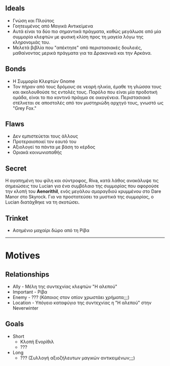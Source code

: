 ## Ideals

- Γνώση και Πλούτος  
- Γοητευμένος από Μαγικά Αντικείμενα  
- Αυτά είναι τα δύο πιο σημαντικά πράγματα, καθώς μεγάλωσε από μία συμμορία κλεφτών με φυσική κλίση προς τη μαγεία λόγω της κληρονομιάς του.
- Μελετά βιβλία που "απέκτησε" από περιστασιακές δουλειές, μαθαίνοντας μερικά πράγματα για τα Δρακονικά και την Αρκάνα.

## Bonds

- Η Συμμορία Κλεφτών Gnome  
- Τον πήραν από τους δρόμους σε νεαρή ηλικία, έμαθε τη γλώσσα τους και ακολουθούσε τις εντολές τους. Παρόλο που είναι μία προδοτική ομάδα, είναι το πιο κοντινό πράγμα σε οικογένεια. Περιστασιακά στέλνεται σε αποστολές από τον μυστηριώδη αρχηγό τους, γνωστό ως "Grey Fox."

## Flaws

- Δεν εμπιστεύεται τους άλλους  
- Προτεραιοποιεί τον εαυτό του  
- Αξιολογεί τα πάντα με βάση το κέρδος  
- Οριακά κοινωνιοπαθής  

## Secret

Η αγαπημένη του φίλη και σύντροφος, Riva, κατά λάθος ανακάλυψε τις σημειώσεις του Lucian για ένα συμβόλαιο της συμμορίας που αφορούσε την κλοπή του **Aenorithil**, ενός μεγάλου σμαραγδιού κρυμμένου στο Dare Manor στο Skyrock. Για να προστατεύσει τα μυστικά της συμμορίας, ο Lucian διατάχθηκε να τη σκοτώσει.

## Trinket

- Ασημένιο μαχαίρι δώρο από τη Ρίβα

---
# Motives

## Relationships

- Ally - Μέλη της συντεχνίας κλεφτών "Η αλεπού"
- Important - Ρίβα
- Enemy - ??? (Κάποιος στον οπίον χρωστάει χρήματα;;;)
- Location - Υπόγειο καταφύγιο της συντεχνίας η "Η αλεπού" στην Neverwinter

## Goals

- Short
	- Κλοπή Ενορίθιλ
	- ???
- Long
	- ??? (Συλλογή αξιοζήλευτων μαγικών αντικειμένων;;;)